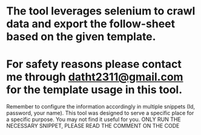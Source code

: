 # The tool leverages selenium to crawl data and export the follow-sheet based on the given template.
# For safety reasons please contact me through datht2311@gmail.com for the template usage in this tool.
Remember to configure the information accordingly in multiple snippets (Id, password, your name).
This tool was designed to serve a specific place for a specific purpose. You may not find it useful for you.
ONLY RUN THE NECESSARY SNIPPET, PLEASE READ THE COMMENT ON THE CODE
